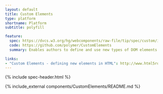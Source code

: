 ```yaml
---
layout: default
title: Custom Elements
type: platform
shortname: Platform
subtitle: polyfill

feature:
  spec: https://dvcs.w3.org/hg/webcomponents/raw-file/tip/spec/custom/index.html
  code: https://github.com/polymer/CustomElements
  summary: Enables authors to define and use new types of DOM elements in a document.
  
links:
- "Custom Elements - defining new elements in HTML": http://www.html5rocks.com/en/tutorials/webcomponents/customelements/
---
```


{% include spec-header.html %}


{% include_external components/CustomElements/README.md %}
